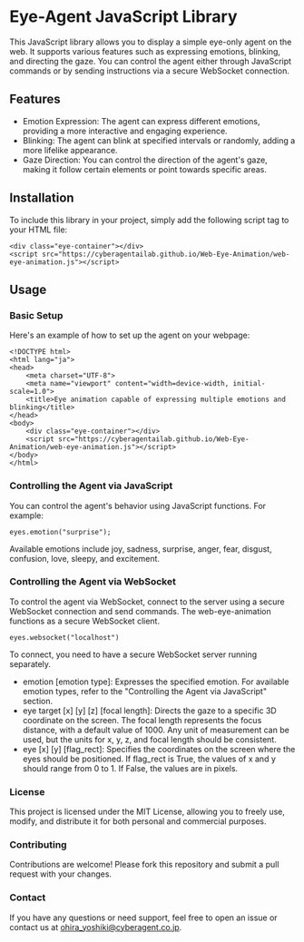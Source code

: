# Eye-Agent JavaScript Library

This JavaScript library allows you to display a simple eye-only agent on the web. It supports various features such as expressing emotions, blinking, and directing the gaze. You can control the agent either through JavaScript commands or by sending instructions via a secure WebSocket connection.

## Features
- Emotion Expression: The agent can express different emotions, providing a more interactive and engaging experience.
- Blinking: The agent can blink at specified intervals or randomly, adding a more lifelike appearance.
- Gaze Direction: You can control the direction of the agent's gaze, making it follow certain elements or point towards specific areas.

## Installation
To include this library in your project, simply add the following script tag to your HTML file:

```
<div class="eye-container"></div>
<script src="https://cyberagentailab.github.io/Web-Eye-Animation/web-eye-animation.js"></script>
```

## Usage
### Basic Setup
Here's an example of how to set up the agent on your webpage:

```
<!DOCTYPE html>
<html lang="ja">
<head>
    <meta charset="UTF-8">
    <meta name="viewport" content="width=device-width, initial-scale=1.0">
    <title>Eye animation capable of expressing multiple emotions and blinking</title>
</head>
<body>
    <div class="eye-container"></div>
    <script src="https://cyberagentailab.github.io/Web-Eye-Animation/web-eye-animation.js"></script>
</body>
</html>
```

### Controlling the Agent via JavaScript
You can control the agent's behavior using JavaScript functions. For example:

```
eyes.emotion("surprise");
```
Available emotions include joy, sadness, surprise, anger, fear, disgust, confusion, love, sleepy, and excitement.

### Controlling the Agent via WebSocket
To control the agent via WebSocket, connect to the server using a secure WebSocket connection and send commands. The web-eye-animation functions as a secure WebSocket client.
```
eyes.websocket("localhost")
```
To connect, you need to have a secure WebSocket server running separately.

- emotion [emotion type]: Expresses the specified emotion. For available emotion types, refer to the "Controlling the Agent via JavaScript" section.
- eye target [x] [y] [z] [focal length]: Directs the gaze to a specific 3D coordinate on the screen. The focal length represents the focus distance, with a default value of 1000. Any unit of measurement can be used, but the units for x, y, z, and focal length should be consistent.
- eye [x] [y] [flag_rect]: Specifies the coordinates on the screen where the eyes should be positioned. If flag_rect is True, the values of x and y should range from 0 to 1. If False, the values are in pixels.

### License
This project is licensed under the MIT License, allowing you to freely use, modify, and distribute it for both personal and commercial purposes.

### Contributing
Contributions are welcome! Please fork this repository and submit a pull request with your changes.

### Contact
If you have any questions or need support, feel free to open an issue or contact us at ohira_yoshiki@cyberagent.co.jp.